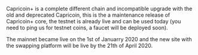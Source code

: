 Capricoin+ is a complete different chain and incompatible upgrade with the old and deprecated Capricoin, this is the a maintenance release of Capricoin+ core, the testnet is already live and can be used today (you need to ping us for testnet coins, a faucet will be deployed soon).

The mainnet became live on the 1st of Januarry 2020 and the new site with the swapping platform will be live by the 21th of April 2020.
